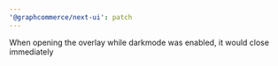 ```yaml
---
'@graphcommerce/next-ui': patch
---
```


When opening the overlay while darkmode was enabled, it would close immediately
